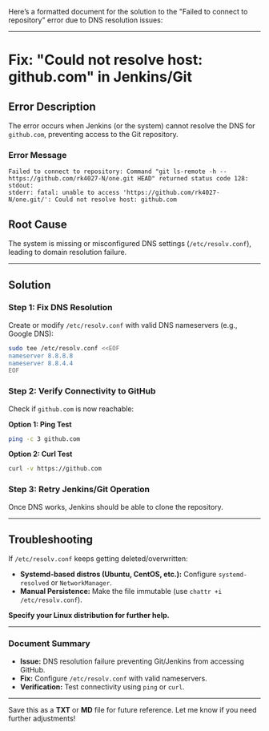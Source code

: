 Here’s a formatted document for the solution to the "Failed to connect to repository" error due to DNS resolution issues:

---

# **Fix: "Could not resolve host: github.com" in Jenkins/Git**

## **Error Description**  
The error occurs when Jenkins (or the system) cannot resolve the DNS for `github.com`, preventing access to the Git repository.  

### **Error Message**  
```
Failed to connect to repository: Command "git ls-remote -h -- https://github.com/rk4027-N/one.git HEAD" returned status code 128:  
stdout:  
stderr: fatal: unable to access 'https://github.com/rk4027-N/one.git/': Could not resolve host: github.com
```

## **Root Cause**  
The system is missing or misconfigured DNS settings (`/etc/resolv.conf`), leading to domain resolution failure.

---

## **Solution**  

### **Step 1: Fix DNS Resolution**  
Create or modify `/etc/resolv.conf` with valid DNS nameservers (e.g., Google DNS):  

```bash
sudo tee /etc/resolv.conf <<EOF
nameserver 8.8.8.8
nameserver 8.8.4.4
EOF
```

### **Step 2: Verify Connectivity to GitHub**  
Check if `github.com` is now reachable:  

**Option 1: Ping Test**  
```bash
ping -c 3 github.com
```  

**Option 2: Curl Test**  
```bash
curl -v https://github.com
```  

### **Step 3: Retry Jenkins/Git Operation**  
Once DNS works, Jenkins should be able to clone the repository.  

---

## **Troubleshooting**  
If `/etc/resolv.conf` keeps getting deleted/overwritten:  
- **Systemd-based distros (Ubuntu, CentOS, etc.):** Configure `systemd-resolved` or `NetworkManager`.  
- **Manual Persistence:** Make the file immutable (use `chattr +i /etc/resolv.conf`).  

**Specify your Linux distribution for further help.**  

---

### **Document Summary**  
- **Issue:** DNS resolution failure preventing Git/Jenkins from accessing GitHub.  
- **Fix:** Configure `/etc/resolv.conf` with valid nameservers.  
- **Verification:** Test connectivity using `ping` or `curl`.  

---

Save this as a **TXT** or **MD** file for future reference. Let me know if you need further adjustments!
